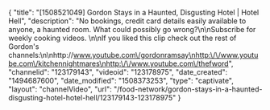 {
    "title": "[1508521049] Gordon Stays in a Haunted, Disgusting Hotel | Hotel Hell",
    "description": "No bookings, credit card details easily available to anyone, a haunted room. What could possibly go wrong?\n\nSubscribe for weekly cooking videos. \n\nIf you liked this clip check out the rest of Gordon's channels:\n\nhttp:\/\/www.youtube.com\/gordonramsay\nhttp:\/\/www.youtube.com\/kitchennightmares\nhttp:\/\/www.youtube.com\/thefword",
    "channelid": "123179143",
    "videoid": "123178975",
    "date_created": "1494687600",
    "date_modified": "1508373253",
    "type": "captivate",
    "layout": "channelVideo",
    "url": "\/food-network\/gordon-stays-in-a-haunted-disgusting-hotel-hotel-hell\/123179143-123178975"
}